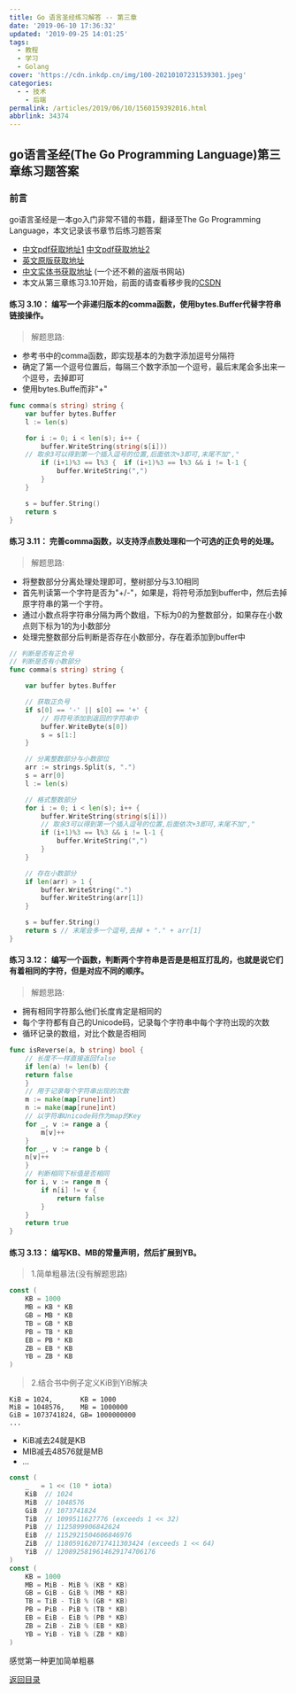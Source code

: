 ```yaml
---
title: Go 语言圣经练习解答 -- 第三章
date: '2019-06-10 17:36:32'
updated: '2019-09-25 14:01:25'
tags:
  - 教程
  - 学习
  - Golang
cover: 'https://cdn.inkdp.cn/img/100-20210107231539301.jpeg'
categories:
  - - 技术
    - 后端
permalink: /articles/2019/06/10/1560159392016.html
abbrlink: 34374
---
```


## go语言圣经(The Go Programming Language)第三章练习题答案
### 前言
go语言圣经是一本go入门非常不错的书籍，翻译至The Go Programming Language，本文记录该书章节后练习题答案
* [中文pdf获取地址1](https://github.com/ThomasHuke/books/blob/master/gopl-zh.pdf)  [中文pdf获取地址2](https://books.studyGolang.com/download/gopl-zh.pdf)
* [英文原版获取地址](https://github.com/KeKe-Li/book/blob/master/Go/The.Go.Programming.Language.pdf)
* [中文实体书获取地址](https://https://weidian.com/item.html?itemID=2176920472) (一个还不赖的盗版书网站)
* 本文从第三章练习3.10开始，前面的请查看移步我的[CSDN](https://blog.csdn.net/q1576962841)

#### 练习 3.10： 编写一个非递归版本的comma函数，使用bytes.Buffer代替字符串链接操作。
> 解题思路:

* 参考书中的comma函数，即实现基本的为数字添加逗号分隔符
* 确定了第一个逗号位置后，每隔三个数字添加一个逗号，最后末尾会多出来一个逗号，去掉即可
* 使用bytes.Buffe而非"+"

```go
func comma(s string) string {
    var buffer bytes.Buffer
    l := len(s)

    for i := 0; i < len(s); i++ {
        buffer.WriteString(string(s[i]))
	// 取余3可以得到第一个插入逗号的位置,后面依次+3即可,末尾不加","
        if (i+1)%3 == l%3 {  if (i+1)%3 == l%3 && i != l-1 {
            buffer.WriteString(",")
        }
    }

    s = buffer.String()
    return s
}
````

#### 练习 3.11： 完善comma函数，以支持浮点数处理和一个可选的正负号的处理。
> 解题思路:

* 将整数部分分离处理处理即可，整树部分与3.10相同
* 首先判读第一个字符是否为"+/-"，如果是，将符号添加到buffer中，然后去掉原字符串的第一个字符。
* 通过小数点将字符串分隔为两个数组，下标为0的为整数部分，如果存在小数点则下标为1的为小数部分
* 处理完整数部分后判断是否存在小数部分，存在着添加到buffer中

```go
// 判断是否有正负号
// 判断是否有小数部分
func comma(s string) string {

    var buffer bytes.Buffer

    // 获取正负号
    if s[0] == '-' || s[0] == '+' {
        // 将符号添加到返回的字符串中
        buffer.WriteByte(s[0])
        s = s[1:]
    }

    // 分离整数部分与小数部位
    arr := strings.Split(s, ".")
    s = arr[0]
    l := len(s)

    // 格式整数部分
    for i := 0; i < len(s); i++ {
        buffer.WriteString(string(s[i]))
        // 取余3可以得到第一个插入逗号的位置,后面依次+3即可,末尾不加","
        if (i+1)%3 == l%3 && i != l-1 {
            buffer.WriteString(",")
        }
    }

    // 存在小数部分
    if len(arr) > 1 {
        buffer.WriteString(".")
        buffer.WriteString(arr[1])
    }

    s = buffer.String()
    return s // 末尾会多一个逗号,去掉 + "." + arr[1]
}
```

#### 练习 3.12： 编写一个函数，判断两个字符串是否是是相互打乱的，也就是说它们有着相同的字符，但是对应不同的顺序。
> 解题思路:

* 拥有相同字符那么他们长度肯定是相同的
* 每个字符都有自己的Unicode码，记录每个字符串中每个字符出现的次数
* 循环记录的数组，对比个数是否相同

```go
func isReverse(a, b string) bool {
    // 长度不一样直接返回false
    if len(a) != len(b) {
    return false
    }
    // 用于记录每个字符串出现的次数
    m := make(map[rune]int)
    n := make(map[rune]int)
    // 以字符串Unicode码作为map的Key
    for _, v := range a {
        m[v]++
    }
    for _, v := range b {
    n[v]++
    }
    // 判断相同下标值是否相同
    for i, v := range m {
        if n[i] != v {
            return false
        }
    }
    return true
}
```
#### 练习 3.13： 编写KB、MB的常量声明，然后扩展到YB。
> 1.简单粗暴法(没有解题思路)

```go
const (
    KB = 1000
    MB = KB * KB
    GB = MB * KB
    TB = GB * KB
    PB = TB * KB
    EB = PB * KB
    ZB = EB * KB
    YB = ZB * KB
)
```
> 2.结合书中例子定义KiB到YiB解决
```
KiB = 1024,       KB = 1000
MiB = 1048576,    MB = 1000000
GiB = 1073741824, GB= 1000000000
...
```

* KiB减去24就是KB
* MIB减去48576就是MB
* ...
```go
const (
    _   = 1 << (10 * iota)
    KiB  // 1024
    MiB  // 1048576
    GiB  // 1073741824
    TiB  // 1099511627776 (exceeds 1 << 32)
    PiB  // 1125899906842624
    EiB  // 1152921504606846976
    ZiB  // 1180591620717411303424 (exceeds 1 << 64)
    YiB  // 1208925819614629174706176
)
const (
    KB = 1000
    MB = MiB - MiB % (KB * KB)
    GB = GiB - GiB % (MB * KB)
    TB = TiB - TiB % (GB * KB)
    PB = PiB - PiB % (TB * KB)
    EB = EiB - EiB % (PB * KB)
    ZB = ZiB - ZiB % (EB * KB)
    YB = YiB - YiB % (ZB * KB)
)
```
感觉第一种更加简单粗暴


[返回目录](https://www.jinjianh.com/articles/2019/06/16/1560663440490.html)
